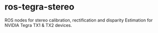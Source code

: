 # ros-tegra-stereo
ROS nodes for stereo calibration, rectification and disparity Estimation for NVIDIA Tegra TX1 &amp; TX2 devices.
